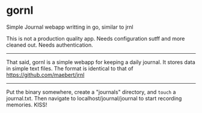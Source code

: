 # gornl
Simple Journal webapp writting in go, similar to jrnl

This is not a production quality app. Needs configuration sutff and more cleaned out. Needs authentication.

---------------------
That said, gornl is a simple webapp for keeping a daily journal. It stores data in simple text files. The format is identical to that of https://github.com/maebert/jrnl

--------------------
Put the binary somewhere, create a "journals" directory, and `touch` a journal.txt. Then navigate to localhost/journal/journal to start recording memories. KISS!
